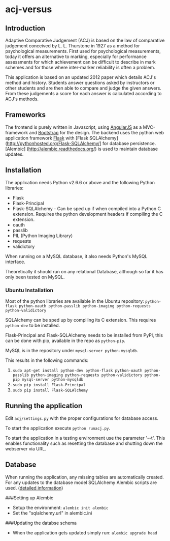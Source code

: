 acj-versus
==========

Introduction
------------
Adaptive Comparative Judgement (ACJ) is based on the law of comparative judgement conceived by L. L. Thurstone in 1927 as a method for psychological measurements.
First used for psychological measurements, today it offers an alternative to marking, especially for performance assessments for which achievement can be difficult to describe in mark schemes and for those where inter-marker reliability is often a problem.

This application is based on an updated 2012 paper which details ACJ's method and history.
Students answer questions asked by instructors or other students and are then able to compare and judge the given answers. From these judgements a score for each answer is calculated according to ACJ's methods.


Frameworks
----------
The frontend is purely written in Javascript, using [AngularJS](http://angularjs.org/) as a MVC-framework and [Bootstrap](http://getbootstrap.com/) for the design.
The backend uses the python web application framework [Flask](http://flask.pocoo.org/) with [Flask SQLAlchemy](http://pythonhosted.org/Flask-SQLAlchemy/] for database persistence.
[Alembic] (http://alembic.readthedocs.org/) is used to maintain database updates.


Installation
-----------
The application needs Python v2.6.6 or above and the following Python libraries:
* Flask
* Flask-Principal
* Flask-SQLAlchemy - Can be sped up if when compiled into a Python C extension. Requires the python development headers if compiling the C extension.
* oauth
* passlib
* PIL (Python Imaging Library)
* requests
* validictory

When running on a MySQL database, it also needs Python's MySQL interface.
 
Theoretically it should run on any relational Database, although so far it has only been tested on MySQL.

### Ubuntu Installation
Most of the python libraries are available in the Ubuntu repository: 
`python-flask python-oauth python-passlib python-imaging python-requests python-validictory` 

SQLAlchemy can be sped up by compiling its C extension. This requires `python-dev` to be installed.

Flask-Principal and Flask-SQLAlchemy needs to be installed from PyPI, this can be done with pip, available in the repo as `python-pip`.

MySQL is in the repository under `mysql-server python-mysqldb`.

This results in the following commands:

1. `sudo apt-get install python-dev python-flask python-oauth python-passlib
   python-imaging python-requests python-validictory python-pip mysql-server
   python-mysqldb` 
2. `sudo pip install Flask-Principal`
3. `sudo pip install Flask-SQLAlchemy`

Running the application
-----------------------
Edit `acj/settings.py` with the proper configurations for database access.

To start the application execute `python runacj.py`.

To start the application in a testing environment use the parameter '--t'. This enables functionality such as resetting the database and shutting down the webserver via URL.

Database
--------
When running the application, any missing tables are automatically created.
For any updates to the database model SQLAlchemy Alembic scripts are used. ([detailed information](http://alembic.readthedocs.org/en/latest/))

###Setting up Alembic
* Setup the environment: `alembic init alembic`
* Set the "sqlalchemy.url" in alembic.ini

###Updating the databse schema
* When the application gets updated simply run: `alembic upgrade head`

